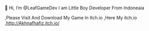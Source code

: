  👋 Hi, I’m @LeafGameDev
I am Little Boy Developer From Indoneaia

,Please Visit And Download My Game In Itch.io
,Here My itch.io
,http://Akhnafhafiz.itch.io/

<!---
LeafGameDev/LeafGameDev is a ✨ special ✨ repository because its `README.md` (this file) appears on your GitHub profile.
You can click the Preview link to take a look at your changes.
--->
